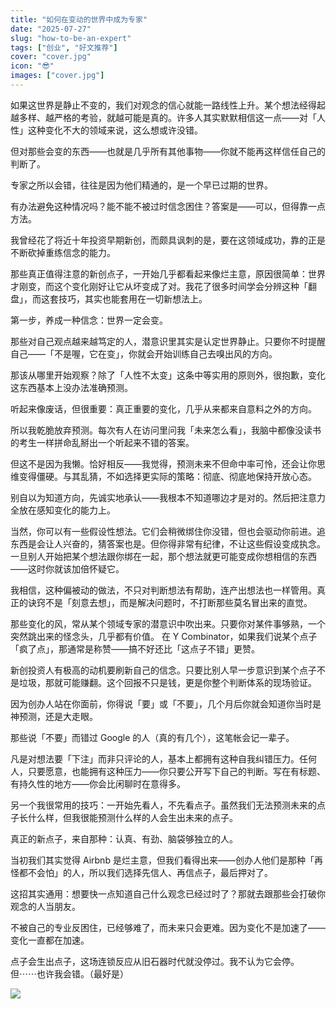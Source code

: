 ```yaml
---
title: "如何在变动的世界中成为专家"
date: "2025-07-27"
slug: "how-to-be-an-expert"
tags: ["创业", "好文推荐"]
cover: "cover.jpg"
icon: "😎"
images: ["cover.jpg"]
---
```

如果这世界是静止不变的，我们对观念的信心就能一路线性上升。某个想法经得起越多样、越严格的考验，就越可能是真的。许多人其实默默相信这一点——对「人性」这种变化不大的领域来说，这么想或许没错。



但对那些会变的东西——也就是几乎所有其他事物——你就不能再这样信任自己的判断了。



专家之所以会错，往往是因为他们精通的，是一个早已过期的世界。



有办法避免这种情况吗？能不能不被过时信念困住？答案是——可以，但得靠一点方法。



我曾经花了将近十年投资早期新创，而颇具讽刺的是，要在这领域成功，靠的正是不断砍掉重练信念的能力。



那些真正值得注意的新创点子，一开始几乎都看起来像烂主意，原因很简单：世界才刚变，而这个变化刚好让它从坏变成了对。我花了很多时间学会分辨这种「翻盘」，而这套技巧，其实也能套用在一切新想法上。



第一步，养成一种信念：世界一定会变。



那些对自己观点越来越笃定的人，潜意识里其实是认定世界静止。只要你不时提醒自己——「不是喔，它在变」，你就会开始训练自己去嗅出风的方向。



那该从哪里开始观察？除了「人性不太变」这条中等实用的原则外，很抱歉，变化这东西基本上没办法准确预测。



听起来像废话，但很重要：真正重要的变化，几乎从来都来自意料之外的方向。



所以我乾脆放弃预测。每次有人在访问里问我「未来怎么看」，我脑中都像没读书的考生一样拼命乱掰出一个听起来不错的答案。



但这不是因为我懒。恰好相反——我觉得，预测未来不但命中率可怜，还会让你思维变得僵硬。与其乱猜，不如选择更实际的策略：彻底、彻底地保持开放心态。



别自以为知道方向，先诚实地承认——我根本不知道哪边才是对的。然后把注意力全放在感知变化的能力上。



当然，你可以有一些假设性想法。它们会稍微绑住你没错，但也会驱动你前进。追东西是会让人兴奋的，猜答案也是。但你得非常有纪律，不让这些假设变成执念。
一旦别人开始把某个想法跟你绑在一起，那个想法就更可能变成你想相信的东西——这时你就该加倍怀疑它。



我相信，这种偏被动的做法，不只对判断想法有帮助，连产出想法也一样管用。真正的诀窍不是「刻意去想」，而是解决问题时，不打断那些莫名冒出来的直觉。



那些变化的风，常从某个领域专家的潜意识中吹出来。只要你对某件事够熟，一个突然跳出来的怪念头，几乎都有价值。
在 Y Combinator，如果我们说某个点子「疯了点」，那通常是称赞——搞不好还比「这点子不错」更赞。



新创投资人有极高的动机要刷新自己的信念。只要比别人早一步意识到某个点子不是垃圾，那就可能赚翻。这个回报不只是钱，更是你整个判断体系的现场验证。



因为创办人站在你面前，你得说「要」或「不要」，几个月后你就会知道你当时是神预测，还是大走眼。



那些说「不要」而错过 Google 的人（真的有几个），这笔帐会记一辈子。



凡是对想法要「下注」而非只评论的人，基本上都拥有这种自我纠错压力。任何人，只要愿意，也能拥有这种压力——你只要公开写下自己的判断。写在有标题、有持久性的地方——你会比闲聊时在意得多。



另一个我很常用的技巧：一开始先看人，不先看点子。虽然我们无法预测未来的点子长什么样，但我很能预测什么样的人会生出未来的点子。



真正的新点子，来自那种：认真、有劲、脑袋够独立的人。



当初我们其实觉得 Airbnb 是烂主意，但我们看得出来——创办人他们是那种「再怪都不会怕」的人，所以我们选择先信人、再信点子，最后押对了。



这招其实通用：想要快一点知道自己什么观念已经过时了？那就去跟那些会打破你观念的人当朋友。



不被自己的专业反困住，已经够难了，而未来只会更难。因为变化不是加速了——变化一直都在加速。



点子会生出点子，这场连锁反应从旧石器时代就没停过。我不认为它会停。
但⋯⋯也许我会错。（最好是）




![](https://prod-files-secure.s3.us-west-2.amazonaws.com/112d0858-5090-4d34-a606-b75eb8d65fd2/46476355-9cf3-4e99-9b7a-3531bc426380/1000202064.png?X-Amz-Algorithm=AWS4-HMAC-SHA256&X-Amz-Content-Sha256=UNSIGNED-PAYLOAD&X-Amz-Credential=ASIAZI2LB4662OIEE76R%2F20250929%2Fus-west-2%2Fs3%2Faws4_request&X-Amz-Date=20250929T114301Z&X-Amz-Expires=3600&X-Amz-Security-Token=IQoJb3JpZ2luX2VjEEwaCXVzLXdlc3QtMiJIMEYCIQCYu5A%2F9BfEuck4ifIObg%2F0t7vRJQ0BMRUMN3pB0j6uwgIhAOTuwQNUTcL8PL2v9yjRjeFoXmQQ8LS8a8Aota8U%2B26hKogECNT%2F%2F%2F%2F%2F%2F%2F%2F%2F%2FwEQABoMNjM3NDIzMTgzODA1IgwMmDDNF7mXJgrYSQgq3APnU1tk3CBVjppyAJD7ve26LY8JSDHBCB%2F%2BNVxLwm3tSdStQB9X3SdCLLGjxFXjBJK65r20jxivvbxxTA6RNLhKrKxBAq%2Fp7zVlBLq6XHQBUiITJEdKWbDqr1mu2vI63ADFqUh6fLXUS4B2nleSC5panhBhv7YwU8DSkvKqs554X6lmTG4vYpVaLOu9ZoQjLiCki8TPIlUOyjJjSMAVjwbF48VmhTbfKanriFD1%2BPSVQ5MsdFhjrEI%2BT0vrtkB%2FAqO%2Fva1GvTw9c0%2BqTJjPULehVycPBuWwWyBq%2F3FiAb3syC7vXqIxRSW3woEJA7TmDbu1cqKe27jBUyaYJZczVh1oIKRFiZ6P16tYWGRPoogLSVE6jWe3wJ0Dsbn8QoISq3gSDNFKCvXWh%2FlqV9v2GuYexSl56p9dicY5cAjqIglomUC45OkgSXKxV%2FriMG7W7hN%2BkpNUvQ2w9gQ%2Fz0Fxghw52B8vPD%2BDJY8dT1kDjw0aCQL8zi5eFBKAJodM4yjTUNWFC5GHemupandBEmch9RIWrlSdlLUIZAVfPH%2BLCUV7gIJl%2FLrTs4AahzLLmxOItGd28FL8gJCwKncgrojOJfkokmpNjkBkf2qzjYNnZ9mh7u5garzcTi9s5DdNMTDW1unGBjqkAe%2B3SJn%2BL5%2BPaPF6mQBizABOt9H8Qpg%2FUu5iSDJrW9N01TJtKo1sqD0uqBqDK5T%2BwOOl0Aogvk10OI4fiWPZOnIBlPxeLuAJvMYCxTpyleB8h1Hfi1mIEHI%2BN0uUjvG%2B3xzH1AZ5XLwKWZPQebsWfOXV1n8tnKWaWEqLvVXF6ArPN6Tn6HoI4CsJso9YxejbOE4bxmH0450fDduDvQs5LtsmaFvH&X-Amz-Signature=afe67349182a62d3722f178065f62af5bde3fbc008d63d5d4ac7782d28c0222c&X-Amz-SignedHeaders=host&x-amz-checksum-mode=ENABLED&x-id=GetObject)

